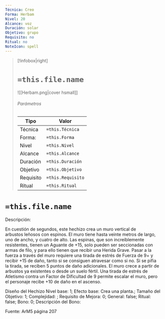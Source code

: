 ```yaml
---
Técnica: Creo
Forma: Herbam
Nivel: 20
Alcance: voz 
Duración: solar  
Objetivo: grupo
Requisito: no
Ritual: no
NoteIcon: spell
---
```


> [!infobox|right]
> # `=this.file.name`
> ![[Herbam.png|cover hsmall]]
> ###### Parámetros
> Tipo |  Valor |
> ---|---|
> Técnica  | `=this.Técnica`  |
> Forma: | `=this.Forma`  |
> Nivel | `=this.Nivel`  |
> Alcance | `=this.Alcance` |
> Duración | `=this.Duración` |
> Objetivo | `=this.Objetivo` |
> Requisito | `=this.Requisito` |
> Ritual | `=this.Ritual` |

# `=this.file.name`
Descripción: <p>En cuestión de segundos, este hechizo crea un muro vertical de arbustos leñosos con espinos. El muro tiene hasta veinte metros de largo, uno de ancho, y cuatro de alto. Las espinas, que son increíblemente resistentes, tienen un Aguante de +15, solo pueden ser seccionadas con armas de filo, y para ello tienen que recibir una Herida Grave. Pasar a la fuerza a través del muro requiere una tirada de estrés de Fuerza de 9+ y recibir +15 de daño, tanto si se consiguen atravesar como si no. Si se pifia la tirada, se reciben 5 puntos de daño adicionales. El muro crece a partir de arbustos ya existentes o desde un suelo fértil. Una tirada de estrés de Atletismo contra un Factor de Dificultad de 9 permite escalar el muro, pero el personaje recibe +10 de daño en el ascenso.</p>

Diseño del Hechizo
Nivel base: 1; Efecto base: Crea una planta.;  Tamaño del Objetivo: 1; Complejidad: ; Requisito de Mejora: 0; General: false; Ritual: false; Bono: 0; Descripción del Bono: 

Fuente: ArM5 página 207